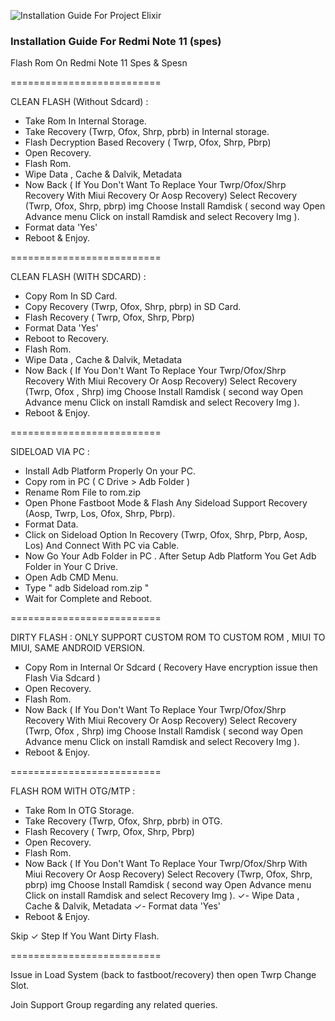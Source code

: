 ![Installation Guide For Project Elixir](https://i.imgur.com/3UmK6nS.png "Installation")

### Installation Guide For Redmi Note 11 (spes)

Flash Rom On Redmi Note 11 Spes & Spesn

==========================

CLEAN FLASH (Without Sdcard) :
- Take Rom In Internal Storage.
- Take Recovery (Twrp, Ofox, Shrp, pbrb) in Internal storage.
- Flash Decryption Based Recovery ( Twrp, Ofox, Shrp, Pbrp)
- Open Recovery.
- Flash Rom.
- Wipe Data , Cache & Dalvik, Metadata
- Now Back ( If You Don't Want To Replace Your Twrp/Ofox/Shrp Recovery With Miui Recovery Or Aosp Recovery) Select Recovery (Twrp, Ofox, Shrp, pbrp) img Choose Install Ramdisk ( second way Open Advance menu Click on install Ramdisk and select Recovery Img ).
- Format data 'Yes'
- Reboot & Enjoy.

==========================

CLEAN FLASH (WITH SDCARD) :
- Copy Rom In SD Card.
- Copy Recovery (Twrp, Ofox, Shrp, pbrp) in SD Card.
- Flash Recovery ( Twrp, Ofox, Shrp, Pbrp)
- Format Data 'Yes'
- Reboot to Recovery.
- Flash Rom.
- Wipe Data , Cache & Dalvik, Metadata
- Now Back ( If You Don't Want To Replace Your Twrp/Ofox/Shrp Recovery With Miui Recovery Or Aosp Recovery) Select Recovery (Twrp, Ofox , Shrp) img Choose Install Ramdisk ( second way Open Advance menu Click on install Ramdisk and select Recovery Img ).
- Reboot & Enjoy.

==========================

SIDELOAD VIA PC :
- Install Adb Platform Properly On your PC.
- Copy rom in PC ( C Drive > Adb Folder )
- Rename Rom File to rom.zip
- Open Phone Fastboot Mode & Flash Any Sideload Support Recovery (Aosp, Twrp, Los, Ofox, Shrp, Pbrp).
- Format Data.
- Click on Sideload Option In Recovery (Twrp, Ofox, Shrp, Pbrp, Aosp, Los) And Connect With PC via Cable.
- Now Go Your Adb Folder in PC . After Setup Adb Platform You Get Adb Folder in Your C Drive.
- Open Adb CMD Menu.
- Type " adb Sideload rom.zip "
- Wait for Complete and Reboot.

==========================

DIRTY FLASH :
ONLY SUPPORT CUSTOM ROM TO CUSTOM ROM , MIUI TO MIUI, SAME ANDROID VERSION.
- Copy Rom in Internal Or Sdcard ( Recovery Have encryption issue then Flash Via Sdcard )
- Open Recovery.
- Flash Rom.
- Now Back ( If You Don't Want To Replace Your Twrp/Ofox/Shrp Recovery With Miui Recovery Or Aosp Recovery) Select Recovery (Twrp, Ofox , Shrp) img Choose Install Ramdisk ( second way Open Advance menu Click on install Ramdisk and select Recovery Img ).
- Reboot & Enjoy.

==========================

FLASH  ROM WITH OTG/MTP :
- Take Rom In OTG Storage.
- Take Recovery (Twrp, Ofox, Shrp, pbrb) in OTG.
- Flash Recovery ( Twrp, Ofox, Shrp, Pbrp)
- Open Recovery.
- Flash Rom.
- Now Back ( If You Don't Want To Replace Your Twrp/Ofox/Shrp With Miui Recovery Or Aosp Recovery) Select Recovery (Twrp, Ofox, Shrp, pbrp) img Choose Install Ramdisk ( second way Open Advance menu Click on install Ramdisk and select Recovery Img ).
✓- Wipe Data , Cache & Dalvik, Metadata
✓- Format data 'Yes' 
- Reboot & Enjoy.

Skip ✓ Step If You Want Dirty Flash.

==========================

Issue in Load System (back to fastboot/recovery) then open Twrp Change Slot.

Join Support Group regarding any related queries.
